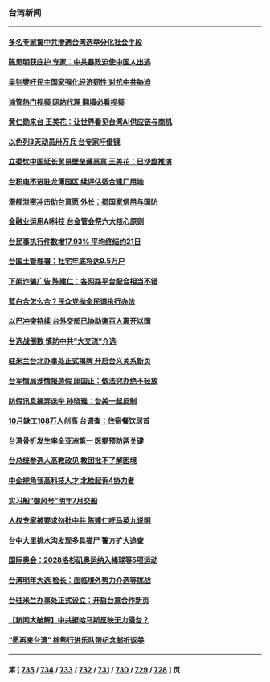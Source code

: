 ### 台湾新闻
---
#### [多名专家揭中共渗透台湾选举分化社会手段](../../pages/ncid1349361/n14097236.md?10181645) 
#### [陈思明获庇护 专家：中共暴政迫使中国人出逃](../../pages/ncid1349361/n14096977.md?10181645) 
#### [吴钊燮吁民主国家强化经济韧性 对抗中共胁迫](../../pages/ncid1349361/n14097238.md?10181645) 
#### [油管热门视频 网站代理 翻墙必看视频](http://138.2.39.72:81/youtube.html?epic-marker?10181645)
#### [黄仁勋来台 王美花：让世界看见台湾AI供应链与商机](../../pages/ncid1349361/n14097230.md?10181645) 
#### [以色列3天动员卅万兵 台专家吁借镜](../../pages/ncid1349361/n14097224.md?10181645) 
#### [立委忧中国延长贸易壁垒藏恶意 王美花：已沙盘推演](../../pages/ncid1349361/n14097231.md?10181645) 
#### [台积电不进驻龙潭园区 续评估适合建厂用地](../../pages/ncid1349361/n14097222.md?10181645) 
#### [潜舰泄密冲击助台意愿 外长：损国家信用与国防](../../pages/ncid1349361/n14097217.md?10181645) 
#### [金融业运用AI科技 台金管会祭六大核心原则](../../pages/ncid1349361/n14097197.md?10181645) 
#### [台民事执行件数增17.93% 平均终结约21日](../../pages/ncid1349361/n14097198.md?10181645) 
#### [台国土管理署：社宅年底将达9.5万户](../../pages/ncid1349361/n14097173.md?10181645) 
#### [下架诈骗广告 陈建仁：各网路平台配合相当不错](../../pages/ncid1349361/n14097178.md?10181645) 
#### [蓝白合怎么合？民众党抛全民调执行办法](../../pages/ncid1349361/n14097180.md?10181645) 
#### [以巴冲突持续 台外交部已协助逾百人离开以国](../../pages/ncid1349361/n14097137.md?10181645) 
#### [台选战倒数 慎防中共“大交流”介选](../../pages/ncid1349361/n14097148.md?10181645) 
#### [驻米兰台北办事处正式揭牌 开启台义关系新页](../../pages/ncid1349361/n14097135.md?10181645) 
#### [台军情局涉情报造假 邱国正：依法究办绝不轻放](../../pages/ncid1349361/n14097131.md?10181645) 
#### [防假讯息操弄选举 孙晓雅：台美一起反制](../../pages/ncid1349361/n14097127.md?10181645) 
#### [10月缺工108万人创高 台调查：住宿餐饮居首](../../pages/ncid1349361/n14097125.md?10181645) 
#### [台湾骨折发生率全亚洲第一 医提预防两关键](../../pages/ncid1349361/n14097054.md?10181645) 
#### [台总统参选人高教政见 教团批不了解困境](../../pages/ncid1349361/n14097047.md?10181645) 
#### [中企挖角我高科技人才 北检起诉4协力者](../../pages/ncid1349361/n14097001.md?10181645) 
#### [实习船“御风号”明年7月交船](../../pages/ncid1349361/n14097002.md?10181645) 
#### [人权专家被要求勿批中共 陈建仁吁马英九说明](../../pages/ncid1349361/n14096922.md?10181645) 
#### [台中大里排水沟发现多具猫尸 警方扩大追查](../../pages/ncid1349361/n14097058.md?10181645) 
#### [国际奥会：2028洛杉矶奥运纳入棒球等5项运动](../../pages/ncid1349361/n14097035.md?10181645) 
#### [台湾明年大选 检长：面临境外势力介选等挑战](../../pages/ncid1349361/n14096810.md?10181645) 
#### [台驻米兰办事处正式设立：开启台意合作新页](../../pages/ncid1349361/n14096786.md?10181645) 
#### [【新闻大破解】中共挺哈马斯反映无力侵台？](../../pages/ncid1349361/n14096651.md?10181645) 
#### [“愿再来台湾” 棕熊行进乐队带纪念邮折返美](../../pages/ncid1349361/n14096394.md?10181645) 

---
#### 第 [ [735](./735.md?10181645) / [734](./734.md?10181645) / [733](./733.md?10181645) / [732](./732.md?10181645) / [731](./731.md?10181645) / [730](./730.md?10181645) / [729](./729.md?10181645) / [728](./728.md?10181645) ] 页
